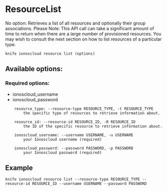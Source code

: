 # ResourceList

No option: Retrieves a list of all resources and optionally their group associations. Please Note: This API call can take a significant amount of time to return when there are a large number of provisioned resources. You may wish to consult the next section on how to list resources of a particular type.



```text
knife ionoscloud resource list (options)
```

## Available options:

### Required options:

* ionoscloud\_username
* ionoscloud\_password

```text
    resource_type: --resource-type RESOURCE_TYPE, -t RESOURCE_TYPE
        the specific type of resources to retrieve information about.

    resource_id: --resource-id RESOURCE_ID, -R RESOURCE_ID
        the ID of the specific resource to retrieve information about.

    ionoscloud_username: --username USERNAME, -u USERNAME
        your Ionoscloud username (required)

    ionoscloud_password: --password PASSWORD, -p PASSWORD
        your Ionoscloud password (required)

```
## Example

```text
knife ionoscloud resource list --resource-type RESOURCE_TYPE --resource-id RESOURCE_ID --username USERNAME --password PASSWORD
```
